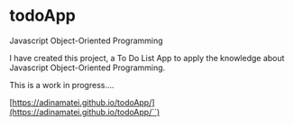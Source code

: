 # todoApp
Javascript Object-Oriented Programming


I have created this project, a To Do List App to apply the knowledge about Javascript Object-Oriented Programming.

This is a work in progress....

[https://adinamatei.github.io/todoApp/](https://adinamatei.github.io/todoApp/``)